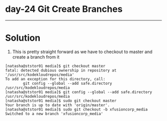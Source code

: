 # day-24 Git Create Branches

---

# Solution

1. This is pretty straight forward as we have to checkout to master and create a branch from it
```
[natasha@ststor01 media]$ git checkout master
fatal: detected dubious ownership in repository at '/usr/src/kodekloudrepos/media'
To add an exception for this directory, call:
        git config --global --add safe.directory /usr/src/kodekloudrepos/media
[natasha@ststor01 media]$ git config --global --add safe.directory /usr/src/kodekloudrepos/media
[natasha@ststor01 media]$ sudo git checkout master
Your branch is up to date with 'origin/master'.
[natasha@ststor01 media]$ sudo git checkout -b xfusioncorp_media
Switched to a new branch 'xfusioncorp_media'
```